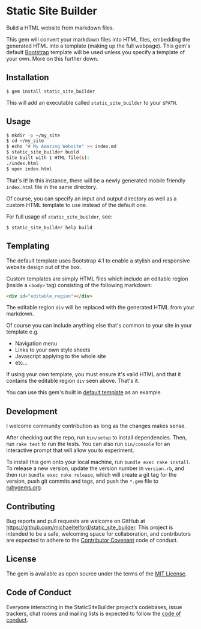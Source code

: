 # Static Site Builder

Build a HTML website from markdown files.

This gem will convert your markdown files into HTML files, embedding the generated HTML into a template (making up the full webpage). This gem's default [Bootstrap](https://getbootstrap.com/) template will be used unless you specify a template of your own. More on this further down.

## Installation

    $ gem install static_site_builder

This will add an executable called `static_site_builder` to your `$PATH`.

## Usage

```sh
$ mkdir -p ~/my_site
$ cd ~/my_site
$ echo "# My Amazing Website" >> index.md
$ static_site_builder build
Site built with 1 HTML file(s):
./index.html
$ open index.html
```

That's it! In this instance, there will be a newly generated mobile friendly `index.html` file in the same directory.

Of course, you can specify an input and output directory as well as a custom HTML template to use instead of the default one.

For full usage of `static_site_builder`, see:

    $ static_site_builder help build

## Templating

The default template uses Bootstrap 4.1 to enable a stylish and responsive website design out of the box.

Custom templates are simply HTML files which include an editable region (inside a `<body>` tag) consisting of the following markdown:

```html
<div id="editable_region"></div>
```

The editable region `div` will be replaced with the generated HTML from your markdown.

Of course you can include anything else that's common to your site in your template e.g.

- Navigation menu
- Links to your own style sheets
- Javascript applying to the whole site
- etc...

If using your own template, you must ensure it's valid HTML and that it contains the editable region `div` seen above. That's it.

You can use this gem's built in [default template](https://github.com/michaeltelford/static_site_builder/blob/master/templates/default_template.html) as an example.

## Development

I welcome community contribution as long as the changes makes sense.

After checking out the repo, run `bin/setup` to install dependencies. Then, run `rake test` to run the tests. You can also run `bin/console` for an interactive prompt that will allow you to experiment.

To install this gem onto your local machine, run `bundle exec rake install`. To release a new version, update the version number in `version.rb`, and then run `bundle exec rake release`, which will create a git tag for the version, push git commits and tags, and push the `*.gem` file to [rubygems.org](https://rubygems.org).

## Contributing

Bug reports and pull requests are welcome on GitHub at https://github.com/michaeltelford/static_site_builder. This project is intended to be a safe, welcoming space for collaboration, and contributors are expected to adhere to the [Contributor Covenant](http://contributor-covenant.org) code of conduct.

## License

The gem is available as open source under the terms of the [MIT License](https://github.com/michaeltelford/static_site_builder/blob/master/LICENSE.txt).

## Code of Conduct

Everyone interacting in the StaticSiteBuilder project’s codebases, issue trackers, chat rooms and mailing lists is expected to follow the [code of conduct](https://github.com/michaeltelford/static_site_builder/blob/master/CODE_OF_CONDUCT.md).
